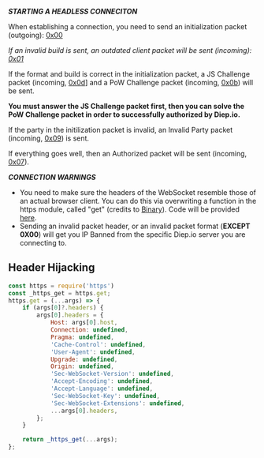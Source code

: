 ***STARTING A HEADLESS CONNECITON***

When establishing a connection, you need to send an initialization packet (outgoing): [0x00](https://github.com/ABCxFF/diepindepth/blob/main/protocol/outgoing.md#0x00-init-packet)

*If an invalid build is sent, an outdated client packet will be sent (incoming): [0x01](https://github.com/ABCxFF/diepindepth/blob/main/protocol/incoming.md#0x01-outdated-client-packet)*

If the format and build is correct in the initialization packet, a JS Challenge packet (incoming, [0x0d](https://github.com/ABCxFF/diepindepth/blob/main/protocol/incoming.md#0x0b-pow-challenge-packet)] and a PoW Challenge packet (incoming, [0x0b](https://github.com/CoderSudaWuda/diepindepth/blob/main/protocol/incoming.md#0x0d-js-challenge-packet)) will be sent.

**You must answer the JS Challenge packet first, then you can solve the PoW Challenge packet in order to successfully authorized by Diep.io.**

If the party in the initilization packet is invalid, an Invalid Party packet (incoming, [0x09](https://github.com/ABCxFF/diepindepth/blob/main/protocol/incoming.md#0x09-invalid-party-packet)) is sent.

If everything goes well, then an Authorized packet will be sent (incoming, [0x07](https://github.com/ABCxFF/diepindepth/blob/main/protocol/incoming.md#0x07-accept-packet)).

***CONNECTION WARNINGS***

- You need to make sure the headers of the WebSocket resemble those of an actual browser client. You can do this via overwriting a function in the https module, called "get" (credits to [Binary](https://github.com/binary-person)). Code will be provided [here](./beginning.md#header-hijacking).
- Sending an invalid packet header, or an invalid packet format (**EXCEPT 0X00**) will get you IP Banned from the specific Diep.io server you are connecting to.

## Header Hijacking
```js
const https = require('https')
const _https_get = https.get;
https.get = (...args) => {
    if (args[0]?.headers) {
        args[0].headers = {
            Host: args[0].host,
            Connection: undefined,
            Pragma: undefined,
            'Cache-Control': undefined,
            'User-Agent': undefined,
            Upgrade: undefined,
            Origin: undefined,
            'Sec-WebSocket-Version': undefined,
            'Accept-Encoding': undefined,
            'Accept-Language': undefined,
            'Sec-WebSocket-Key': undefined,
            'Sec-WebSocket-Extensions': undefined,
            ...args[0].headers,
        };
    }

    return _https_get(...args);
};
```
